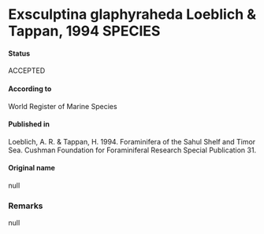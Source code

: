 Exsculptina glaphyraheda Loeblich & Tappan, 1994 SPECIES
=======

#### Status
ACCEPTED

#### According to
World Register of Marine Species

#### Published in
Loeblich, A. R. & Tappan, H. 1994. Foraminifera of the Sahul Shelf and Timor Sea. Cushman Foundation for Foraminiferal Research Special Publication 31.

#### Original name
null

### Remarks
null